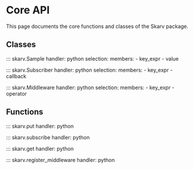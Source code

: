 # Core API

This page documents the core functions and classes of the Skarv package.

## Classes

::: skarv.Sample
    handler: python
    selection:
      members:
        - key_expr
        - value

::: skarv.Subscriber
    handler: python
    selection:
      members:
        - key_expr
        - callback

::: skarv.Middleware
    handler: python
    selection:
      members:
        - key_expr
        - operator

## Functions

::: skarv.put
    handler: python

::: skarv.subscribe
    handler: python

::: skarv.get
    handler: python

::: skarv.register_middleware
    handler: python 